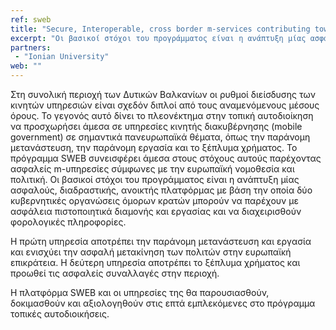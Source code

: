 ```yaml
---
ref: sweb
title: "Secure, Interoperable, cross border m-services contributing towards a trustful European cooperation with the non-EU member Western Balkan countries"
excerpt: "Οι βασικοί στόχοι του προγράμματος είναι η ανάπτυξη μίας ασφαλούς, διαδραστικής, ανοικτής πλατφόρμας με βάση την οποία δύο κυβερνητικές οργανώσεις όμορων κρατών μπορούν να παρέχουν με ασφάλεια πιστοποιητικά διαμονής και εργασίας και να διαχειρισθούν φορολογικές πληροφορίες."
partners:
 - "Ionian University"
web: ""
---
```

Στη συνολική περιοχή των Δυτικών Βαλκανίων οι ρυθμοί διείσδυσης των κινητών υπηρεσιών είναι σχεδόν διπλοί από τους αναμενόμενους μέσους όρους. Το γεγονός αυτό δίνει το πλεονέκτημα στην τοπική αυτοδιοίκηση να προσχωρήσει άμεσα σε υπηρεσίες κινητής διακυβέρνησης (mobile government) σε σημαντικά πανευρωπαϊκά θέματα, όπως την παράνομη μετανάστευση, την παράνομη εργασία και το ξέπλυμα χρήματος.
Το πρόγραμμα SWEB συνεισφέρει άμεσα στους στόχους αυτούς παρέχοντας ασφαλείς m-υπηρεσίες σύμφωνες με την ευρωπαϊκή νομοθεσία και πολιτική. Οι βασικοί στόχοι του προγράμματος είναι η ανάπτυξη μίας ασφαλούς, διαδραστικής, ανοικτής πλατφόρμας με βάση την οποία δύο κυβερνητικές οργανώσεις όμορων κρατών μπορούν να παρέχουν με ασφάλεια πιστοποιητικά διαμονής και εργασίας και να διαχειρισθούν φορολογικές πληροφορίες.

Η πρώτη υπηρεσία αποτρέπει την παράνομη μετανάστευση και εργασία και ενισχύει την ασφαλή μετακίνηση των πολιτών στην ευρωπαϊκή επικράτεια. Η δεύτερη υπηρεσία αποτρέπει το ξέπλυμα χρήματος και προωθεί τις ασφαλείς συναλλαγές στην περιοχή.

Η πλατφόρμα SWEB και οι υπηρεσίες της θα παρουσιασθούν, δοκιμασθούν και αξιολογηθούν στις επτά εμπλεκόμενες στο πρόγραμμα τοπικές αυτοδιοικήσεις.
